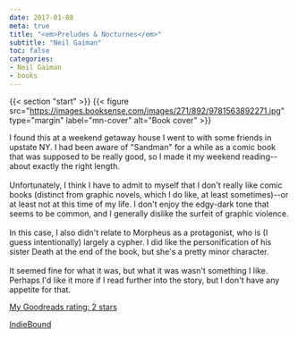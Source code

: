 ```yaml
---
date: 2017-01-08
meta: true
title: "<em>Preludes & Nocturnes</em>"
subtitle: "Neil Gaiman"
toc: false
categories:
- Neil Gaiman
- books
---
```


{{< section "start" >}}
{{< figure src="https://images.booksense.com/images/271/892/9781563892271.jpg" type="margin" label="mn-cover" alt="Book cover" >}}

I found this at a weekend getaway house I went to with some friends in upstate NY. I had been aware of "Sandman" for a while as a comic book that was supposed to be really good, so I made it my weekend reading--about exactly the right length.<br /><br />Unfortunately, I think I have to admit to myself that I don't really like comic books (distinct from graphic novels, which I do like, at least sometimes)--or at least not at this time of my life. I don't enjoy the edgy-dark tone that seems to be common, and I generally dislike the surfeit of graphic violence. <br /><br />In this case, I also didn't relate to Morpheus as a protagonist, who is (I guess intentionally) largely a cypher. I did like the personification of his sister Death at the end of the book, but she's a pretty minor character.<br /><br />It seemed fine for what it was, but what it was wasn't something I like. Perhaps I'd like it more if I read further into the story, but I don't have any appetite for that.

[My Goodreads rating: 2 stars](https://www.goodreads.com/review/show/1904277447)  

[IndieBound](https://www.indiebound.org/book/9781563892271)
